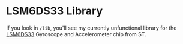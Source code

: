 # LSM6DS33 Library

If you look in `/lib`, you'll see my currently unfunctional library for the [LSM6DS33](https://www.pololu.com/file/0J1087/LSM6DS33.pdf) Gyroscope and Accelerometer chip from ST. 